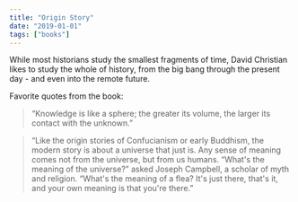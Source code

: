```yaml
---
title: "Origin Story"
date: "2019-01-01"
tags: ["books"]
---
```


While most historians study the smallest fragments of time, David Christian likes to study the whole of history, from the big bang through the present day - and even into the remote future.

Favorite quotes from the book:

> “Knowledge is like a sphere; the greater its volume, the larger its contact with the unknown.”

> “Like the origin stories of Confucianism or early Buddhism, the modern story is about a universe that just is. Any sense of meaning comes not from the universe, but from us humans. “What's the meaning of the universe?” asked Joseph Campbell, a scholar of myth and religion. “What's the meaning of a flea? It's just there, that's it, and your own meaning is that you're there.”
